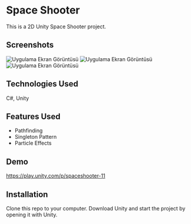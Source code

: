 
# Space Shooter

This is a 2D Unity Space Shooter project.

## Screenshots

![Uygulama Ekran Görüntüsü](https://i.ibb.co/j6QdHLv/MainMenu.png)
![Uygulama Ekran Görüntüsü](https://i.ibb.co/BjBGNT7/Game.png)
![Uygulama Ekran Görüntüsü](https://i.ibb.co/0QMtZf1/GameOver.png)




  
## Technologies Used

C#, Unity

  
## Features Used

- Pathfinding
- Singleton Pattern
- Particle Effects

## Demo
https://play.unity.com/p/spaceshooter-11
  
## Installation
Clone this repo to your computer. Download Unity and start the project by opening it with Unity.


  
